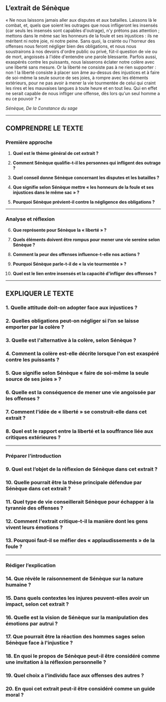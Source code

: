 ## L’extrait de Sénèque

« Ne nous laissons jamais aller aux disputes et aux batailles. Laissons là le combat, et, quels que soient les outrages que nous infligeront les insensés (car seuls les insensés sont capables d'outrage), n'y prêtons pas attention ; mettons dans le même sac les honneurs de la foule et ses injustices : ils ne méritent ni notre joie, ni notre peine. Sans quoi, la crainte ou l'horreur des offenses nous feront négliger bien des obligations, et nous nous soustrairons à nos devoirs d'ordre public ou privé, fût-il question de vie ou de mort, angoissés à l'idée d'entendre une parole blessante. Parfois aussi, exaspérés contre les puissants, nous laisserons éclater notre colère avec une liberté sans mesure. Or la liberté ne consiste pas à ne rien supporter : non ! la liberté consiste à placer son âme au-dessus des injustices et à faire de soi-même la seule source de ses joies, à rompre avec les éléments extérieurs, pour ne pas avoir à mener la vie tourmentée de celui qui craint les rires et les mauvaises langues à toute heure et en tout lieu. Qui en effet ne serait capable de nous infliger une offense, dès lors qu'un seul homme a eu ce pouvoir ? »

*Sénèque, De la Constance du sage*

---

## COMPRENDRE LE TEXTE

### Première approche

1. **Quel est le thème général de cet extrait ?**

2. **Comment Sénèque qualifie-t-il les personnes qui infligent des outrage ?**

3. **Quel conseil donne Sénèque concernant les disputes et les batailles ?**

4. **Que signifie selon Sénèque mettre « les honneurs de la foule et ses injustices dans le même sac » ?**

5. **Pourquoi Sénèque prévient-il contre la négligence des obligations ?**

---

### Analyse et réflexion

6. **Que représente pour Sénèque la « liberté » ?**

7. **Quels éléments doivent être rompus pour mener une vie sereine selon Sénèque ?**

8. **Comment la peur des offenses influence-t-elle nos actions ?**

9. **Pourquoi Sénèque parle-t-il de « la vie tourmentée » ?**

10. **Quel est le lien entre insensés et la capacité d'infliger des offenses ?**

---

## EXPLIQUER LE TEXTE

### 1. Quelle attitude doit-on adopter face aux injustices ? 

### 2. Quelles obligations peut-on négliger si l’on se laisse emporter par la colère ?

### 3. Quelle est l'alternative à la colère, selon Sénèque ?

### 4. Comment la colère est-elle décrite lorsque l'on est exaspéré contre les puissants ?

### 5. Que signifie selon Sénèque « faire de soi-même la seule source de ses joies » ? 

### 6. Quelle est la conséquence de mener une vie angoissée par les offenses ?

### 7. Comment l'idée de « liberté » se construit-elle dans cet extrait ?

### 8. Quel est le rapport entre la liberté et la souffrance liée aux critiques extérieures ?

---

### Préparer l’introduction

### 9. Quel est l’objet de la réflexion de Sénèque dans cet extrait ?

### 10. Quelle pourrait être la thèse principale défendue par Sénèque dans cet extrait ?

### 11. Quel type de vie conseillerait Sénèque pour échapper à la tyrannie des offenses ?

### 12. Comment l'extrait critique-t-il la manière dont les gens vivent leurs émotions ?

### 13. Pourquoi faut-il se méfier des « applaudissements » de la foule ?

---

### Rédiger l’explication

### 14. Que révèle le raisonnement de Sénèque sur la nature humaine ?

### 15. Dans quels contextes les injures peuvent-elles avoir un impact, selon cet extrait ?

### 16. Quelle est la vision de Sénèque sur la manipulation des émotions par autrui ?

### 17. Que pourrait être la réaction des hommes sages selon Sénèque face à l'injustice ?

### 18. En quoi le propos de Sénèque peut-il être considéré comme une invitation à la réflexion personnelle ?

### 19. Quel choix a l'individu face aux offenses des autres ?

### 20. En quoi cet extrait peut-il être considéré comme un guide moral ?